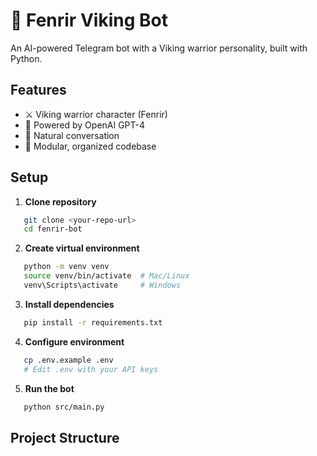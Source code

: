 # 🐺 Fenrir Viking Bot

An AI-powered Telegram bot with a Viking warrior personality, built with Python.

## Features

- ⚔️ Viking warrior character (Fenrir)
- 🤖 Powered by OpenAI GPT-4
- 💬 Natural conversation
- 🎯 Modular, organized codebase

## Setup

1. **Clone repository**
```bash
   git clone <your-repo-url>
   cd fenrir-bot
```

2. **Create virtual environment**
```bash
   python -m venv venv
   source venv/bin/activate  # Mac/Linux
   venv\Scripts\activate     # Windows
```

3. **Install dependencies**
```bash
   pip install -r requirements.txt
```

4. **Configure environment**
```bash
   cp .env.example .env
   # Edit .env with your API keys
```

5. **Run the bot**
```bash
   python src/main.py
```

## Project Structure